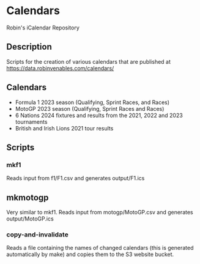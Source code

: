 # Calendars
Robin's iCalendar Repository

## Description
Scripts for the creation of various calendars that are published at https://data.robinvenables.com/calendars/

## Calendars

- Formula 1 2023 season (Qualifying, Sprint Races, and Races)
- MotoGP 2023 season (Qualifying, Sprint Races and Races)
- 6 Nations 2024 fixtures and results from the 2021, 2022 and 2023 tournaments
- British and Irish Lions 2021 tour results

## Scripts

### mkf1

Reads input from f1/F1.csv and generates output/F1.ics

## mkmotogp

Very similar to mkf1. Reads input from motogp/MotoGP.csv and generates output/MotoGP.ics

### copy-and-invalidate

Reads a file containing the names of changed calendars (this is generated automatically by make) and copies them to the S3 website bucket.
